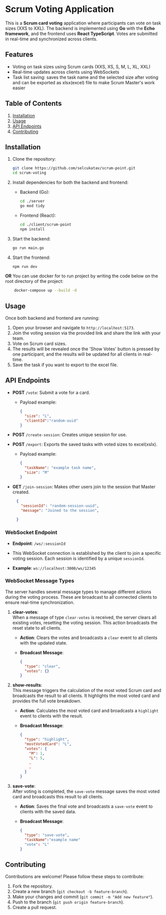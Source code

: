 # Scrum Voting Application

This is a **Scrum card voting** application where participants can vote on task sizes (XXS to XXL). The backend is implemented using **Go** with the **Echo framework**, and the frontend uses **React TypeScript**. Votes are submitted in real-time and synchronized across clients.

## Features

- Voting on task sizes using Scrum cards (XXS, XS, S, M, L, XL, XXL)
- Real-time updates across clients using WebSockets
- Task list saving: saves the task name and the selected size after voting and can be exported as xlsx(excel) file to make Scrum Master's work easier

## Table of Contents

1. [Installation](#installation)
2. [Usage](#usage)
3. [API Endpoints](#api-endpoints)
4. [Contributing](#contributing)


## Installation

1. Clone the repository:

    ```bash
    git clone https://github.com/selcukatav/scrum-point.git
    cd scrum-voting
    ```

2. Install dependencies for both the backend and frontend:

    - Backend (Go):

      ```bash
      cd ./server
      go mod tidy
      ```

    - Frontend (React):

      ```bash
      cd ./client/scrum-point
      npm install
      ```

3. Start the backend:

    ```bash
    go run main.go
    ```

4. Start the frontend:

    ```bash
    npm run dev
    ```
**OR**
You can use docker for to run project by writing the code below on the root directory of the project:
```bash
    docker-compose up --build -d
```
## Usage

Once both backend and frontend are running:

1. Open your browser and navigate to `http://localhost:5173`.
2. Join the voting session via the provided link and share the link with your team.
3. Vote on Scrum card sizes.
4. The results will be revealed once the 'Show Votes' button is pressed by one participant, and the results will be updated for all clients in real-time.
5. Save the task if you want to export to the excel file. 

## API Endpoints

- **POST** `/vote`: Submit a vote for a card.
  - Payload example:

    ```json
    {
      "size": "L",
      "clientId":"random-uuid"
    }
    ```
- **POST** `/create-session`: Creates unique session for use.

- **POST** `/export`: Exports the saved tasks with voted sizes to excel(xslx).
  - Payload example:

      ```json
      {
        "taskName": "example task name",
        "size": "M"    
      }
      ```

- **GET** `/join-session`: Makes other users join to the session that Master created.

 ```json
      {
        "sessionId": "random-session-uuid",
        "message": "Joined to the session",
            
      }
  ```

### WebSocket Endpoint

- **Endpoint**: `/ws/:sessionId`
- This WebSocket connection is established by the client to join a specific voting session. Each session is identified by a unique `sessionId`.

- **Example**: `ws://localhost:3000/ws/12345`

### WebSocket Message Types

The server handles several message types to manage different actions during the voting process. These are broadcast to all connected clients to ensure real-time synchronization.

1. **clear-votes**:  
   When a message of type `clear-votes` is received, the server clears all existing votes, resetting the voting session. This action broadcasts the reset state to all clients.
   
   - **Action**: Clears the votes and broadcasts a `clear` event to all clients with the updated state.

   - **Broadcast Message**:
     ```json
     {
       "type": "clear",
       "votes": {}
     }
     ```

2. **show-results**:  
   This message triggers the calculation of the most voted Scrum card and broadcasts the result to all clients. It highlights the most voted card and provides the full vote breakdown.

   - **Action**: Calculates the most voted card and broadcasts a `highlight` event to clients with the result.

   - **Broadcast Message**:
     ```json
     {
       "type": "highlight",
       "mostVotedCard": "L",
       "votes": {
         "M": 1,
         "L": 5,
         .
         .
       }
     }
     ```

3. **save-vote**:  
   After voting is completed, the `save-vote` message saves the most voted card and broadcasts this result to all clients.

   - **Action**: Saves the final vote and broadcasts a `save-vote` event to clients with the saved data.

   - **Broadcast Message**:
     ```json
     {
       "type": "save-vote",
       "taskName":"example name"
       "vote": "L"
     }
     ```


## Contributing

Contributions are welcome! Please follow these steps to contribute:

1. Fork the repository.
2. Create a new branch (`git checkout -b feature-branch`).
3. Make your changes and commit (`git commit -m "Add new feature"`).
4. Push to the branch (`git push origin feature-branch`).
5. Create a pull request.



